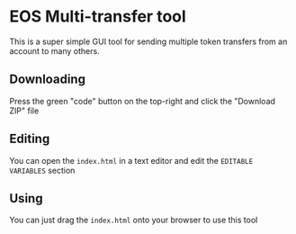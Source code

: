 # EOS Multi-transfer tool

This is a super simple GUI tool for sending multiple token transfers from an account to many others.

## Downloading

Press the green "code" button on the top-right and click the "Download ZIP" file

## Editing

You can open the `index.html` in a text editor and edit the `EDITABLE VARIABLES` section


## Using 

You can just drag the `index.html` onto your browser to use this tool


